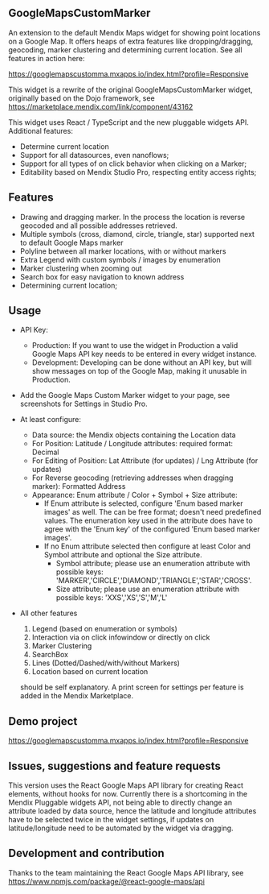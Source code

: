 ## GoogleMapsCustomMarker
An extension to the default Mendix Maps widget for showing point locations on a Google Map. It offers heaps of extra features like dropping/dragging, geocoding, marker clustering and determining current location. See all features in action here:

https://googlemapscustomma.mxapps.io/index.html?profile=Responsive

This widget is a rewrite of the original GoogleMapsCustomMarker widget, originally based on the Dojo framework, see https://marketplace.mendix.com/link/component/43162

This widget uses React / TypeScript and the new pluggable widgets API. Additional features:

* Determine current location
* Support for all datasources, even nanoflows;
* Support for all types of on click behavior when clicking on a Marker;
* Editability based on Mendix Studio Pro, respecting entity access rights;


## Features
* Drawing and dragging marker. In the process the location is reverse geocoded and all possible addresses retrieved.
* Multiple symbols (cross, diamond, circle, triangle, star) supported next to default Google Maps marker 
* Polyline between all marker locations, with or without markers
* Extra Legend with custom symbols / images by enumeration
* Marker clustering when zooming out
* Search box for easy navigation to known address
* Determining current location;

## Usage
* API Key: 
	* Production: If you want to use the widget in Production a valid Google Maps API key needs to be entered in every widget instance. 
	* Development: Developing can be done without an API key, but will show messages on top of the Google Map, making it unusable in Production.

* Add the Google Maps Custom Marker widget to your page, see screenshots for Settings in Studio Pro.

* At least configure:
	* Data source: the Mendix objects containing the Location data
	* For Position: Latitude / Longitude attributes: required format: Decimal
	* For Editing of Position: Lat Attribute (for updates) / Lng Attribute (for updates)
	* For Reverse geocoding (retrieving addresses when dragging marker): Formatted Address 
	* Appearance: Enum attribute / Color + Symbol + Size attribute: 
		* If Enum attribute is selected, configure 'Enum based marker images' as well. The can be free format; doesn't need predefined values. The enumeration key used in the attribute does have to agree with the 'Enum key' of the configured 'Enum based marker images'.
		* If no Enum attribute selected then configure at least Color and Symbol attribute and optional the Size attribute. 
			* Symbol attribute; please use an enumeration attribute with possible keys: 'MARKER','CIRCLE','DIAMOND','TRIANGLE','STAR','CROSS'.
			* Size attribute; please use an enumeration attribute with possible keys: 'XXS','XS','S','M','L'

* All other features 
	1. Legend (based on enumeration or symbols)
	2. Interaction via on click infowindow or directly on click
	3. Marker Clustering
	4. SearchBox
	5. Lines (Dotted/Dashed/with/without Markers)
	6. Location based on current location
	
	should be self explanatory. A print screen for settings per feature is added in the Mendix Marketplace.

## Demo project
https://googlemapscustomma.mxapps.io/index.html?profile=Responsive

## Issues, suggestions and feature requests
This version uses the React Google Maps API library for creating React elements, without hooks for now. Currently there is a shortcoming in the Mendix Pluggable widgets API, not being able to directly change an attribute loaded by data source, hence the latitude and longitude attributes have to be selected twice in the widget settings, if updates on latitude/longitude need to be automated by the widget via dragging.

## Development and contribution
Thanks to the team maintaining the React Google Maps API library, see https://www.npmjs.com/package/@react-google-maps/api
